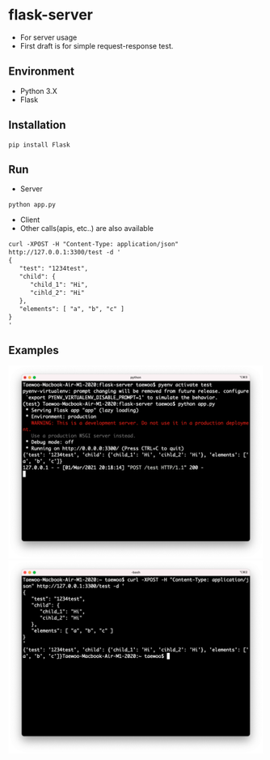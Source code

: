 # flask-server

- For server usage
- First draft is for simple request-response test.

## Environment

- Python 3.X
- Flask

## Installation

```
pip install Flask
```

## Run

- Server

```
python app.py
```

- Client
- Other calls(apis, etc..) are also available

```
curl -XPOST -H "Content-Type: application/json" http://127.0.0.1:3300/test -d '
{
   "test": "1234test",
   "child": {
      "child_1": "Hi",
      "cihld_2": "Hi"
   },
   "elements": [ "a", "b", "c" ]
}
'
```

## Examples

<div style="text-align:center"><img src="./server.png" />
</div>

<div style="text-align:center"><img src="./client.png" />
</div>
